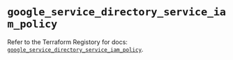 # `google_service_directory_service_iam_policy`

Refer to the Terraform Registory for docs: [`google_service_directory_service_iam_policy`](https://registry.terraform.io/providers/hashicorp/google-beta/4.63.1/docs/resources/google_service_directory_service_iam_policy).
